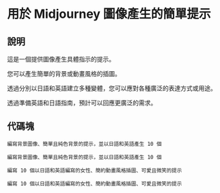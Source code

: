 # 用於 Midjourney 圖像產生的簡單提示

## 說明
這是一個提供圖像產生具體指示的提示。

您可以產生簡單的背景或動畫風格的插圖。

透過分別以日語和英語建立多種變體，您可以應對各種廣泛的表達方式或用途。

透過準備英語和日語指南，預計可以回應更廣泛的需求。

## 代碼塊

```plaintext
編寫背景圖像、簡單且純色背景的提示，並以日語和英語產生 10 個
```

```plaintext
編寫背景圖像、簡單且純色背景的提示，並以日語和英語產生 10 個
```

```plaintext
編寫 10 個以日語和英語編寫的女性、簡約動畫風格插圖、可愛且微笑的提示
```

```plaintext
編寫 10 個以日語和英語編寫的女性、簡約動畫風格插圖、可愛且微笑的提示